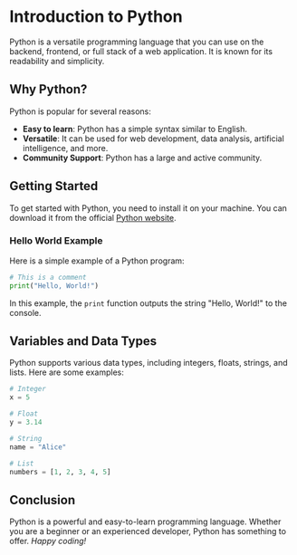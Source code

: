 # Introduction to Python

Python is a versatile programming language that you can use on the backend, frontend, or full stack of a web application. It is known for its readability and simplicity.

## Why Python?

Python is popular for several reasons:

- **Easy to learn**: Python has a simple syntax similar to English.
- **Versatile**: It can be used for web development, data analysis, artificial intelligence, and more.
- **Community Support**: Python has a large and active community.

## Getting Started

To get started with Python, you need to install it on your machine. You can download it from the official [Python website](https://www.python.org/).

### Hello World Example

Here is a simple example of a Python program:

```python
# This is a comment
print("Hello, World!")
```

In this example, the `print` function outputs the string "Hello, World!" to the console.

## Variables and Data Types

Python supports various data types, including integers, floats, strings, and lists. Here are some examples:

```python
# Integer
x = 5

# Float
y = 3.14

# String
name = "Alice"

# List
numbers = [1, 2, 3, 4, 5]
```

## Conclusion

Python is a powerful and easy-to-learn programming language. Whether you are a beginner or an experienced developer, Python has something to offer. _Happy coding!_
